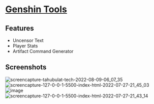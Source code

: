 # [Genshin Tools](https://tahubulat.tech/)

## Features

- Uncensor Text
- Player Stats
- Artifact Command Generator

## Screenshots

![screencapture-tahubulat-tech-2022-08-09-06_07_35](https://user-images.githubusercontent.com/46989920/183530026-ecd63fcd-3c56-4526-ae93-27a3289f9d44.png)
![screencapture-127-0-0-1-5500-index-html-2022-07-27-21_45_03](https://user-images.githubusercontent.com/46989920/181277255-bd88eae0-f3b1-4c5c-b508-9e8ff8dba9a4.png)
![image](https://user-images.githubusercontent.com/46989920/183530128-d4eef576-d506-4196-bdea-5ae1a73e62ce.png)
![screencapture-127-0-0-1-5500-index-html-2022-07-27-21_43_14](https://user-images.githubusercontent.com/46989920/181277318-2f48d77d-a830-4655-8625-530d3394837e.png)
